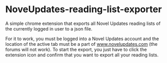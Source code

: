 # NoveUpdates-reading-list-exporter

A simple chrome extension that exports all Novel Updates reading lists of the currently logged in user to a json file. 

For it to work, you must be logged into a Novel Updates account and the location of the active tab must be a part of www.novelupdates.com (the forums will not work). 
To start the export, you just have to click the extension icon and confirm that you want to export all your reading lists.
